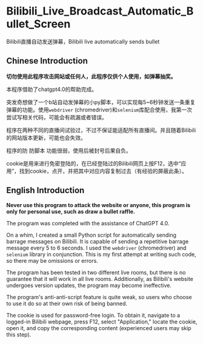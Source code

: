 # Bilibili_Live_Broadcast_Automatic_Bullet_Screen
Bilibili直播自动发送弹幕，Bilibili live automatically sends bullet



## Chinese Introduction

**切勿使用此程序攻击网站或任何人，此程序仅供个人使用，如弹幕抽奖。**

本程序借助了chatgpt4.0的帮助完成。

突发奇想做了一个b站自动发弹幕的小py脚本，可以实现每5~6秒钟发送一条重复弹幕的功能。使用`webdriver` (chromedriver)和`selenium`库配合使用，我第一次尝试写相关代码，可能会有疏漏或者错误。

程序在两种不同的直播间试验过，不过不保证能适配所有直播间。并且随着Bilibili的网站版本更新，可能也会失效。

程序的防 防脚本 功能很弱，使用后被封号后果自负。

cookie是用来进行免密登陆的，在已经登陆过的Bilibili网页上按F12，选中“应用”，找到cookie，点开，并把其中对应内容复制过去（有经验的屏蔽此条）。

## English Introduction

**Never use this program to attack the website or anyone, this program is only for personal use, such as draw a bullet raffle.**

The program was completed with the assistance of ChatGPT 4.0.

On a whim, I created a small Python script for automatically sending barrage messages on Bilibili. It is capable of sending a repetitive barrage message every 5 to 6 seconds. I used the `webdriver` (chromedriver) and `selenium` library in conjunction. This is my first attempt at writing such code, so there may be omissions or errors.

The program has been tested in two different live rooms, but there is no guarantee that it will work in all live rooms. Additionally, as Bilibili's website undergoes version updates, the program may become ineffective.

The program's anti-anti-script feature is quite weak, so users who choose to use it do so at their own risk of being banned.

The cookie is used for password-free login. To obtain it, navigate to a logged-in Bilibili webpage, press F12, select "Application," locate the cookie, open it, and copy the corresponding content (experienced users may skip this step).
